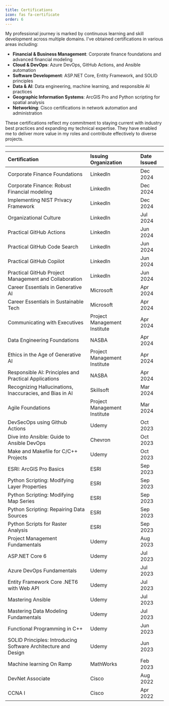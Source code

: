 ```yaml
---
title: Certifications
icon: fas fa-certificate
order: 6
---
```



My professional journey is marked by continuous learning and skill development across multiple domains. I've obtained certifications in various areas including:

- **Financial & Business Management**: Corporate finance foundations and advanced financial modeling
- **Cloud & DevOps**: Azure DevOps, GitHub Actions, and Ansible automation
- **Software Development**: ASP.NET Core, Entity Framework, and SOLID principles
- **Data & AI**: Data engineering, machine learning, and responsible AI practices
- **Geographic Information Systems**: ArcGIS Pro and Python scripting for spatial analysis
- **Networking**: Cisco certifications in network automation and administration

These certifications reflect my commitment to staying current with industry best practices and expanding my technical expertise. They have enabled me to deliver more value in my roles and contribute effectively to diverse projects.

---

| Certification                                                                                                                                                                                                      | Issuing Organization         | Date Issued   |
|:-------------------------------------------------------------------------------------------------------------------------------------------------------------------------------------------------------------------|:-----------------------------|:--------------|
| <span data-toggle="tooltip" title="Provides a solid understanding of corporate finance principles, essential for making informed business decisions.">Corporate Finance Foundations</span>                         | LinkedIn                     | Dec 2024      |
| <span data-toggle="tooltip" title="Teaches advanced financial modeling techniques to analyze and forecast financial performance.">Corporate Finance: Robust Financial modeling</span>                              | LinkedIn                     | Dec 2024      |
| <span data-toggle="tooltip" title="Covers the implementation of NIST privacy framework to enhance data privacy and compliance.">Implementing NIST Privacy Framework</span>                                         | LinkedIn                     | Dec 2024      |
| <span data-toggle="tooltip" title="Explores strategies to build and maintain a positive organizational culture, improving team collaboration and productivity.">Organizational Culture</span>                      | LinkedIn                     | Jul 2024      |
| <span data-toggle="tooltip" title="Demonstrates how to automate workflows using GitHub Actions, enhancing CI/CD processes.">Practical GitHub Actions</span>                                                        | LinkedIn                     | Jun 2024      |
| <span data-toggle="tooltip" title="Teaches efficient code search techniques in GitHub, improving code navigation and review.">Practical GitHub Code Search</span>                                                  | LinkedIn                     | Jun 2024      |
| <span data-toggle="tooltip" title="Provides insights into using GitHub Copilot for code suggestions, boosting development productivity.">Practical GitHub Copilot</span>                                           | LinkedIn                     | Jun 2024      |
| <span data-toggle="tooltip" title="Covers project management and collaboration tools in GitHub, streamlining team workflows.">Practical GitHub Project Management and Collaboration</span>                         | LinkedIn                     | Jun 2024      |
| <span data-toggle="tooltip" title="Introduces generative AI concepts and applications, preparing for future AI-driven innovations.">Career Essentials in Generative AI</span>                                      | Microsoft                    | Apr 2024      |
| <span data-toggle="tooltip" title="Focuses on sustainable technology practices, promoting eco-friendly and efficient tech solutions.">Career Essentials in Sustainable Tech</span>                                 | Microsoft                    | Apr 2024      |
| <span data-toggle="tooltip" title="Enhances communication skills for effectively presenting ideas and reports to executive leadership.">Communicating with Executives</span>                                       | Project Management Institute | Apr 2024      |
| <span data-toggle="tooltip" title="Provides foundational knowledge in data engineering, essential for building robust data pipelines.">Data Engineering Foundations</span>                                         | NASBA                        | Apr 2024      |
| <span data-toggle="tooltip" title="Discusses ethical considerations in AI development, ensuring responsible and fair AI practices.">Ethics in the Age of Generative AI</span>                                      | Project Management Institute | Apr 2024      |
| <span data-toggle="tooltip" title="Covers principles and practical applications of responsible AI, promoting ethical AI usage.">Responsible AI: Principles and Practical Applications</span>                       | NASBA                        | Apr 2024      |
| <span data-toggle="tooltip" title="Teaches methods to identify and mitigate inaccuracies and biases in AI models, ensuring reliable AI outputs.">Recognizing Hallucinations, Inaccuracies, and Bias in AI</span>   | Skillsoft                    | Mar 2024      |
| <span data-toggle="tooltip" title="Introduces Agile methodologies, enhancing project management and team collaboration.">Agile Foundations</span>                                                                  | Project Management Institute | Mar 2024      |
| <span data-toggle="tooltip" title="Combines DevOps and security practices using GitHub Actions, ensuring secure and efficient software delivery.">DevSecOps using Github Actions</span>                            | Udemy                        | Oct 2023      |
| <span data-toggle="tooltip" title="Provides practical knowledge of Ansible for automating IT tasks, improving operational efficiency.">Dive into Ansible: Guide to Ansible DevOps</span>                           | Chevron                      | Oct 2023      |
| <span data-toggle="tooltip" title="Teaches the use of Make and Makefile for managing C/C++ projects, streamlining build processes.">Make and Makefile for C/C++ Projects</span>                                    | Udemy                        | Oct 2023      |
| <span data-toggle="tooltip" title="Introduces the basics of ArcGIS Pro, essential for geographic data analysis and visualization.">ESRI: ArcGIS Pro Basics</span>                                                  | ESRI                         | Sep 2023      |
| <span data-toggle="tooltip" title="Covers Python scripting for modifying layer properties in ArcGIS, enhancing GIS data manipulation.">Python Scripting: Modifying Layer Properties</span>                         | ESRI                         | Sep 2023      |
| <span data-toggle="tooltip" title="Teaches Python scripting for modifying map series in ArcGIS, improving map automation tasks.">Python Scripting: Modifying Map Series</span>                                     | ESRI                         | Sep 2023      |
| <span data-toggle="tooltip" title="Provides techniques for repairing data sources using Python in ArcGIS, ensuring data integrity.">Python Scripting: Repairing Data Sources</span>                                | ESRI                         | Sep 2023      |
| <span data-toggle="tooltip" title="Covers Python scripting for raster analysis in ArcGIS, enabling advanced spatial data analysis.">Python Scripts for Raster Analysis</span>                                      | ESRI                         | Sep 2023      |
| <span data-toggle="tooltip" title="Introduces fundamental project management concepts, essential for managing projects effectively.">Project Management Fundamentals</span>                                        | Udemy                        | Aug 2023      |
| <span data-toggle="tooltip" title="Provides comprehensive knowledge of ASP.NET Core 6, enabling the development of modern web applications.">ASP.NET Core 6</span>                                                 | Udemy                        | Jul 2023      |
| <span data-toggle="tooltip" title="Covers the fundamentals of Azure DevOps, enhancing skills in CI/CD and cloud-based development.">Azure DevOps Fundamentals</span>                                               | Udemy                        | Jul 2023      |
| <span data-toggle="tooltip" title="Teaches the use of Entity Framework Core with .NET 6 for building robust web APIs.">Entity Framework Core .NET6 with Web API</span>                                             | Udemy                        | Jul 2023      |
| <span data-toggle="tooltip" title="Provides in-depth knowledge of Ansible for automating IT infrastructure, improving deployment efficiency.">Mastering Ansible</span>                                             | Udemy                        | Jul 2023      |
| <span data-toggle="tooltip" title="Covers fundamental data modeling techniques, essential for designing efficient databases.">Mastering Data Modeling Fundamentals</span>                                          | Udemy                        | Jul 2023      |
| <span data-toggle="tooltip" title="Introduces functional programming concepts in C++, enhancing code modularity and readability.">Functional Programming in C++</span>                                             | Udemy                        | Jun 2023      |
| <span data-toggle="tooltip" title="Teaches SOLID principles for software architecture and design, promoting maintainable and scalable code.">SOLID Principles: Introducing Software Architecture and Design</span> | Udemy                        | Jun 2023      |
| <span data-toggle="tooltip" title="Provides an introduction to machine learning concepts and applications, preparing for advanced ML projects.">Machine learning On Ramp</span>                                    | MathWorks                    | Feb 2023      |
| <span data-toggle="tooltip" title="Certification for network automation and programmability, enhancing skills in modern network management.">DevNet Associate</span>                                               | Cisco                        | Aug 2022      |
| <span data-toggle="tooltip" title="Certification for foundational networking skills, essential for network administration and support.">CCNA I</span>                                                              | Cisco                        | Apr 2022      |

